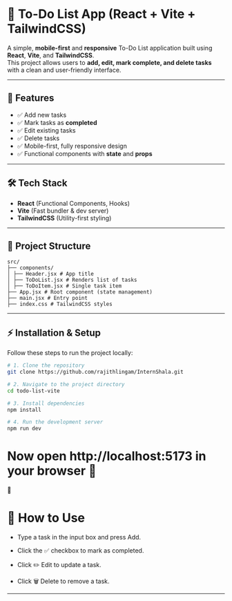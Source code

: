 # 📝 To-Do List App (React + Vite + TailwindCSS)

A simple, **mobile-first** and **responsive** To-Do List application built using **React**, **Vite**, and **TailwindCSS**.  
This project allows users to **add, edit, mark complete, and delete tasks** with a clean and user-friendly interface.  

---

## 🚀 Features
- ✅ Add new tasks  
- ✅ Mark tasks as **completed**  
- ✅ Edit existing tasks  
- ✅ Delete tasks  
- ✅ Mobile-first, fully responsive design  
- ✅ Functional components with **state** and **props**  

---

## 🛠️ Tech Stack
- **React** (Functional Components, Hooks)  
- **Vite** (Fast bundler & dev server)  
- **TailwindCSS** (Utility-first styling)  

---

## 📂 Project Structure

```
src/
├── components/
│ ├── Header.jsx # App title
│ ├── ToDoList.jsx # Renders list of tasks
│ ├── ToDoItem.jsx # Single task item
├── App.jsx # Root component (state management)
├── main.jsx # Entry point
├── index.css # TailwindCSS styles
```


---

## ⚡ Installation & Setup
Follow these steps to run the project locally:

```bash
# 1. Clone the repository
git clone https://github.com/rajithlingam/InternShala.git

# 2. Navigate to the project directory
cd todo-list-vite

# 3. Install dependencies
npm install

# 4. Run the development server
npm run dev
```

# Now open http://localhost:5173 in your browser 🎉

🎉

# 🎯 How to Use

- Type a task in the input box and press Add.

- Click the ✅ checkbox to mark as completed.

- Click ✏️ Edit to update a task.

- Click 🗑️ Delete to remove a task.

---